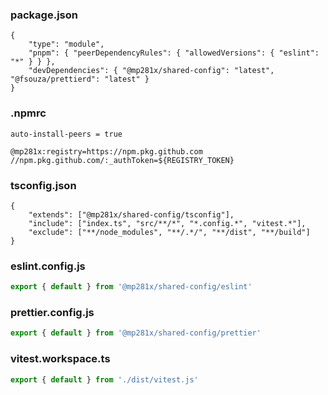 ### package.json

```jsonc
{
	"type": "module",
	"pnpm": { "peerDependencyRules": { "allowedVersions": { "eslint": "*" } } },
	"devDependencies": { "@mp281x/shared-config": "latest", "@fsouza/prettierd": "latest" }
}
```

### .npmrc

```.npmrc
auto-install-peers = true

@mp281x:registry=https://npm.pkg.github.com
//npm.pkg.github.com/:_authToken=${REGISTRY_TOKEN}
```

### tsconfig.json

```jsonc
{
	"extends": ["@mp281x/shared-config/tsconfig"],
	"include": ["index.ts", "src/**/*", "*.config.*", "vitest.*"],
	"exclude": ["**/node_modules", "**/.*/", "**/dist", "**/build"]
}
```

### eslint.config.js

```js
export { default } from '@mp281x/shared-config/eslint'
```

### prettier.config.js

```js
export { default } from '@mp281x/shared-config/prettier'
```

### vitest.workspace.ts

```js
export { default } from './dist/vitest.js'
```
